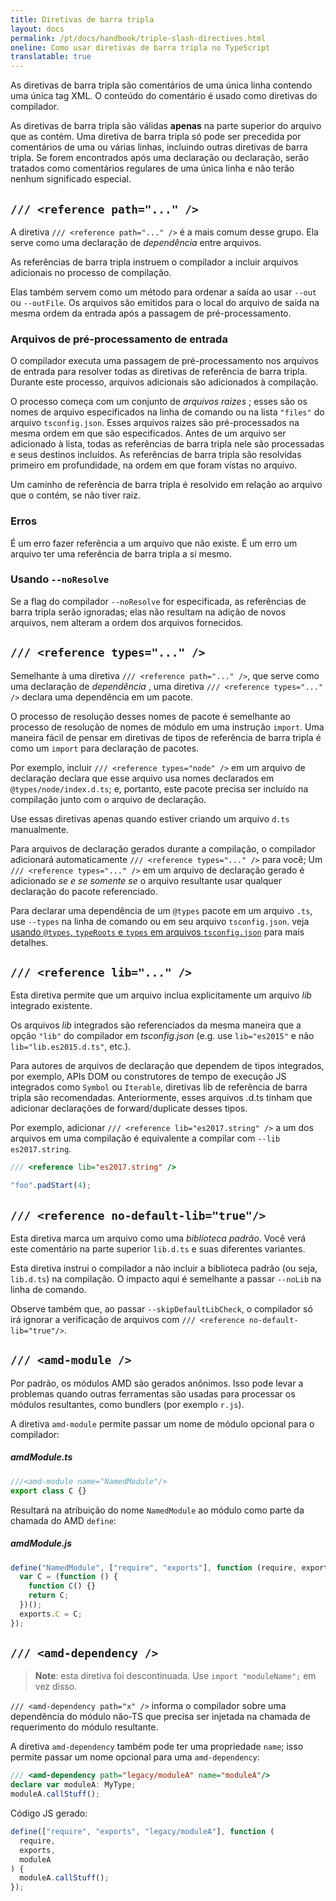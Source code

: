 ```yaml
---
title: Diretivas de barra tripla
layout: docs
permalink: /pt/docs/handbook/triple-slash-directives.html
oneline: Como usar diretivas de barra tripla no TypeScript
translatable: true
---
```


As diretivas de barra tripla são comentários de uma única linha contendo uma única tag XML. O conteúdo do comentário é usado como diretivas do compilador.

As diretivas de barra tripla são válidas **apenas** na parte superior do arquivo que as contém. Uma diretiva de barra tripla só pode ser precedida por comentários de uma ou várias linhas, incluindo outras diretivas de barra tripla. Se forem encontrados após uma declaração ou declaração, serão tratados como comentários regulares de uma única linha e não terão nenhum significado especial.

## `/// <reference path="..." />`

A diretiva `/// <reference path="..." />` é a mais comum desse grupo.
Ela serve como uma declaração de _dependência_ entre arquivos.

As referências de barra tripla instruem o compilador a incluir arquivos adicionais no processo de compilação.

Elas também servem como um método para ordenar a saída ao usar `--out` ou `--outFile`.
Os arquivos são emitidos para o local do arquivo de saída na mesma ordem da entrada após a passagem de pré-processamento.

### Arquivos de pré-processamento de entrada

O compilador executa uma passagem de pré-processamento nos arquivos de entrada para resolver todas as diretivas de referência de barra tripla. Durante este processo, arquivos adicionais são adicionados à compilação.

O processo começa com um conjunto de _arquivos raizes_ ;
esses são os nomes de arquivo especificados na linha de comando ou na lista `"files"` do arquivo `tsconfig.json`.
Esses arquivos raizes são pré-processados ​​na mesma ordem em que são especificados.
Antes de um arquivo ser adicionado à lista, todas as referências de barra tripla nele são processadas e seus destinos incluídos.
As referências de barra tripla são resolvidas primeiro em profundidade, na ordem em que foram vistas no arquivo.

Um caminho de referência de barra tripla é resolvido em relação ao arquivo que o contém, se não tiver raiz.

### Erros

É um erro fazer referência a um arquivo que não existe.
É um erro um arquivo ter uma referência de barra tripla a si mesmo.

### Usando `--noResolve`

Se a flag do compilador `--noResolve` for especificada, as referências de barra tripla serão ignoradas; elas não resultam na adição de novos arquivos, nem alteram a ordem dos arquivos fornecidos.

## `/// <reference types="..." />`

Semelhante à uma diretiva `/// <reference path="..." />`, que serve como uma declaração de _dependência_ , uma diretiva `/// <reference types="..." />` declara uma dependência em um pacote.

O processo de resolução desses nomes de pacote é semelhante ao processo de resolução de nomes de módulo em uma instrução `import`.
Uma maneira fácil de pensar em diretivas de tipos de referência de barra tripla é como um `import` para declaração de pacotes.

Por exemplo, incluir `/// <reference types="node" />` em um arquivo de declaração declara que esse arquivo usa nomes declarados em `@types/node/index.d.ts`;
e, portanto, este pacote precisa ser incluído na compilação junto com o arquivo de declaração.

Use essas diretivas apenas quando estiver criando um arquivo `d.ts` manualmente.

Para arquivos de declaração gerados durante a compilação, o compilador adicionará automaticamente `/// <reference types="..." />` para você;
Um `/// <reference types="..." />` em um arquivo de declaração gerado é adicionado _se e se somente se_ o arquivo resultante usar qualquer declaração do pacote referenciado.

Para declarar uma dependência de um `@types` pacote em um arquivo `.ts`, use `--types` na linha de comando ou em seu arquivo `tsconfig.json`.
veja [usando `@types`, `typeRoots` e `types` em arquivos `tsconfig.json`](/docs/handbook/tsconfig-json.html#types-typeroots-and-types) para mais detalhes.

## `/// <reference lib="..." />`

Esta diretiva permite que um arquivo inclua explicitamente um arquivo _lib_ integrado existente.

Os arquivos _lib_ integrados são referenciados da mesma maneira que a opção `"lib"` do compilador em _tsconfig.json_ (e.g. use `lib="es2015"` e não `lib="lib.es2015.d.ts"`, etc.).

Para autores de arquivos de declaração que dependem de tipos integrados, por exemplo, APIs DOM ou construtores de tempo de execução JS integrados como `Symbol` ou `Iterable`, diretivas lib de referência de barra tripla são recomendadas. Anteriormente, esses arquivos .d.ts tinham que adicionar declarações de forward/duplicate desses tipos.

Por exemplo, adicionar `/// <reference lib="es2017.string" />` a um dos arquivos em uma compilação é equivalente a compilar com `--lib es2017.string`.

```ts
/// <reference lib="es2017.string" />

"foo".padStart(4);
```

## `/// <reference no-default-lib="true"/>`

Esta diretiva marca um arquivo como uma _biblioteca padrão_.
Você verá este comentário na parte superior `lib.d.ts` e suas diferentes variantes.

Esta diretiva instrui o compilador a não incluir a biblioteca padrão (ou seja, `lib.d.ts`) na compilação.
O impacto aqui é semelhante a passar `--noLib` na linha de comando.

Observe também que, ao passar `--skipDefaultLibCheck`, o compilador só irá ignorar a verificação de arquivos com `/// <reference no-default-lib="true"/>`.

## `/// <amd-module />`

Por padrão, os módulos AMD são gerados anônimos.
Isso pode levar a problemas quando outras ferramentas são usadas para processar os módulos resultantes, como bundlers (por exemplo `r.js`).

A diretiva `amd-module` permite passar um nome de módulo opcional para o compilador:

##### amdModule.ts

```ts
///<amd-module name="NamedModule"/>
export class C {}
```

Resultará na atribuição do nome `NamedModule` ao módulo como parte da chamada do AMD `define`:

##### amdModule.js

```js
define("NamedModule", ["require", "exports"], function (require, exports) {
  var C = (function () {
    function C() {}
    return C;
  })();
  exports.C = C;
});
```

## `/// <amd-dependency />`

> **Note**: esta diretiva foi descontinuada. Use `import "moduleName";` em vez disso.

`/// <amd-dependency path="x" />` informa o compilador sobre uma dependência do módulo não-TS que precisa ser injetada na chamada de requerimento do módulo resultante.

A diretiva `amd-dependency` também pode ter uma propriedade `name`; isso permite passar um nome opcional para uma `amd-dependency`:

```ts
/// <amd-dependency path="legacy/moduleA" name="moduleA"/>
declare var moduleA: MyType;
moduleA.callStuff();
```

Código JS gerado:

```js
define(["require", "exports", "legacy/moduleA"], function (
  require,
  exports,
  moduleA
) {
  moduleA.callStuff();
});
```
